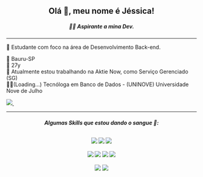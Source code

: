 <h2 align='center'> Olá 👋, meu nome é Jéssica!</h2>
<h5 align='center'>👩‍💻 Aspirante a mina Dev.</h5>
<hr />



🌱 Estudante com foco na área de Desenvolvimento Back-end.

🌆 Bauru-SP 
<br> 
🎂 27y
<br>
🔭 Atualmente estou trabalhando na Aktie Now, como Serviço Gerenciado (SG)
<br>
👩‍🎓(Loading...) Tecnóloga em Banco de Dados - (UNINOVE) Universidade Nove de Julho 

<a target="_blank" href="https://www.linkedin.com/in/jeemmartinsti/">
    <img src="https://img.shields.io/badge/linkedin-%230077B5.svg?&style=for-the-badge&logo=linkedin&logoColor=white" />
  </a>&nbsp;&nbsp;

 <hr />    

<div align='center'>
<h5>Algumas Skills que estou dando o sangue 💪: </ h5><br />
<br />

<img src="https://img.shields.io/badge/JavaScript-323330?style=for-the-badge&logo=javascript&logoColor=F7DF1E" /> <img src="https://img.shields.io/badge/HTML5-E34F26?style=for-the-badge&logo=html5&logoColor=white" /> <img src="https://img.shields.io/badge/CSS3-1572B6?style=for-the-badge&logo=css3&logoColor=white" />
<br />
<br />
<img src="https://img.shields.io/badge/Node.js-339933?style=for-the-badge&logo=nodedotjs&logoColor=white" /> <img src="https://img.shields.io/badge/TypeScript-007ACC?style=for-the-badge&logo=typescript&logoColor=white" /> <img src="https://img.shields.io/badge/Express.js-000000?style=for-the-badge&logo=express&logoColor=white" /> 
<img src="https://img.shields.io/badge/PostgreSQL-316192?style=for-the-badge&logo=postgresql&logoColor=white" /> 
<br />
<br />
<img src="https://img.shields.io/badge/Visual_Studio_Code-0078D4?style=for-the-badge&logo=visual%20studio%20code&logoColor=white" /> <img src="https://img.shields.io/badge/GitHub-100000?style=for-the-badge&logo=github&logoColor=white" /> 


<!--
**jeemmartins/jeemmartins** is a ✨ _special_ ✨ repository because its `README.md` (this file) appears on your GitHub profile.

Here are some ideas to get you started:

- 🔭 I’m currently working on ...
- 🌱 I’m currently learning ...
- 👯 I’m looking to collaborate on ...
- 🤔 I’m looking for help with ...
- 💬 Ask me about ...
- 📫 How to reach me: ...
- 😄 Pronouns: ...
- ⚡ Fun fact: ...
-->
